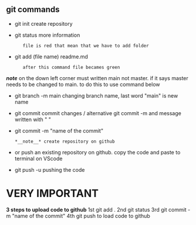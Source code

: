 ## **git commands**

* git init   create repository

* git status   more information

         file is red that mean that we have to add folder

* git add (file name) readme.md

         after this command file becames green

*__note__* on the down left corner must written main not master. if it says master needs to be changed to main. to do this to use command below

* git branch -m main    changing branch name, last word "main" is new name

* git commit  commit changes / alternative git commit -m and message written with "  " 
* git commit -m "name of the commit"

      *__note__* create repository on github

* or push an existing repository on github. copy the code and paste to terminal on VScode

* git push -u  pushing the code

# VERY IMPORTANT
   **3 steps to upload code to github**
   1st git add .
   2nd git status
   3rd git commit -m "name of the commit"
   4th git push to load code to github
   
